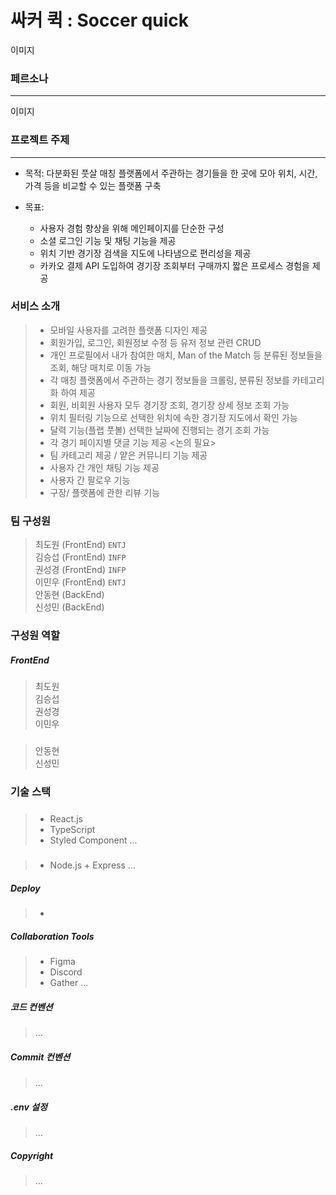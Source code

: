 # 싸커 퀵 : Soccer quick

이미지

### 페르소나
<hr>

이미지

### 프로젝트 주제
<hr>

- 목적: 다분화된 풋살 매칭 플랫폼에서 주관하는 경기들을 한 곳에 모아 위치, 시간, 가격 등을 비교할 수 있는 플랫폼 구축<br>

- 목표:
  - 사용자 경험 향상을 위해 메인페이지를 단순한 구성
  - 소셜 로그인 기능 및 채팅 기능을 제공
  - 위치 기반 경기장 검색을 지도에 나타냄으로 편리성을 제공
  - 카카오 결제 API 도입하여 경기장 조회부터 구매까지 짧은 프로세스 경험을 제공
   

### 서비스 소개
>  - 모바일 사용자를 고려한 플랫폼 디자인 제공
>  - 회원가입, 로그인, 회원정보 수정 등 유저 정보 관련 CRUD
>  - 개인 프로필에서 내가 참여한 매치, Man of the Match 등 분류된 정보들을 조회, 해당 매치로 이동 가능
>  - 각 매칭 플랫폼에서 주관하는 경기 정보들을 크롤링, 분류된 정보를 카테고리화 하여 제공
>  - 회원, 비회원 사용자 모두 경기장 조회, 경기장 상세 정보 조회 가능
>  - 위치 필터링 기능으로 선택한 위치에 속한 경기장 지도에서 확인 가능
>  - 달력 기능(플랩 풋볼) 선택한 날짜에 진행되는 경기 조회 가능
>  - 각 경기 페이지별 댓글 기능 제공
>  <논의 필요>
>  - 팀 카테고리 제공 / 얕은 커뮤니티 기능 제공
>  - 사용자 간 개인 채팅 기능 제공
>  - 사용자 간 팔로우 기능
>  - 구장/ 플랫폼에 관한 리뷰 기능

### 팀 구성원
> 최도원 (FrontEnd) `ENTJ`  
> 김승섭 (FrontEnd) `INFP`  
> 권성경 (FrontEnd) `INFP`  
> 이민우 (FrontEnd) `ENTJ`  
> 안동현 (BackEnd) ` `  
> 신성민 (BackEnd) ` `  

### 구성원 역할
##### FrontEnd  
> 최도원  
> 김승섭  
> 권성경  
> 이민우  

##### <BackEnd>  
> 안동현  
> 신성민

### 기술 스택
##### <FrontEnd>
> - React.js
> - TypeScript
> - Styled Component
>  ...
##### <BackEnd>
> - Node.js + Express
>  ...
>
##### Deploy
> - 
##### Collaboration Tools
> - Figma
> - Discord
> - Gather
>  ...
>
##### 코드 컨벤션
> ...
##### Commit 컨벤션
> ...
##### .env 설정
> ...
##### Copyright
> ...
